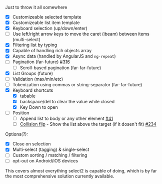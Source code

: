 Just to throw it all somewhere

* [x] Customizeable selected template
* [x] Customizeable list item template
* [x] Keyboard selection (up/down/enter)
* [ ] Use left/right arrow keys to move the caret (ibeam) between items (multi-select)
* [x] Filtering list by typing
* [x] Capable of handling rich objects array
* [x] Async data (handled by AngularJS and `ng-repeat`)
* [ ] Pagination (far-future) [#316](https://github.com/angular-ui/ui-select/issues/316)
  * [ ] Scroll-based pagination (far-far-future)
* [x] List Groups (future)
* [ ] Validation (max/min/etc)
* [ ] Tokenization using commas or string-separator (far-far-future)
* [x] Keyboard shortcuts 
  * [x] tabable
  * [x] backspace/del to clear the value while closed
  * [x] Key Down to open
* [ ] Position
  * [ ] Append list to body or any other element [#41](https://github.com/angular-ui/ui-select/issues/41)
  * [ ] [Collision flip](http://api.jqueryui.com/position/) - Show the list above the target (if it dosen't fit) [#234](https://github.com/angular-ui/ui-select/issues/234)

Options(?):
* [x] Close on selection
* [x] Multi-select (tagging) & single-select
* [ ] Custom sorting / matching / filtering
* [ ] opt-out on Android/iOS devices 

This covers almost everything select2 is capable of doing, which is by far the most comprehensive solution currently available.